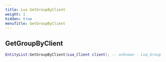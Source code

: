```yaml
---
title: Lua GetGroupByClient
weight: 1
hidden: true
menuTitle: GetGroupByClient
---
```

## GetGroupByClient
```lua
EntityList:GetGroupByClient(Lua_Client client); -- unknown - Lua_Group
```